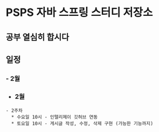 # PSPS 자바 스프링 스터디 저장소

## 공부 열심히 합시다

## 일정
### - 2월
- ### 2월
```
- 2주차
  * 수요일 10시 - 인텔리제이 깃허브 연동
  * 토요일 10시 - 게시글 작성, 수정, 삭제 구현 (가능한 기능까지)
```
